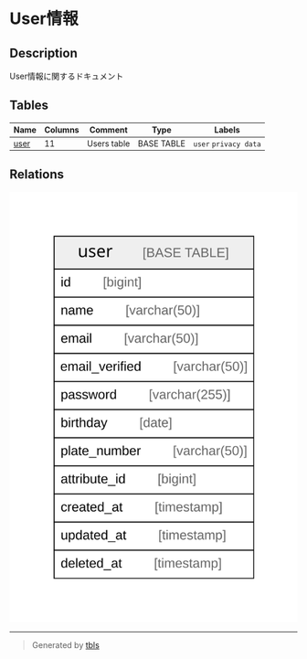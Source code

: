 # User情報

## Description

User情報に関するドキュメント

## Tables

| Name | Columns | Comment | Type | Labels |
| ---- | ------- | ------- | ---- | ------ |
| [user](user.html) | 11 | Users table | BASE TABLE | `user` `privacy data` |

## Relations

![er](viewpoint-0.svg)

---

> Generated by [tbls](https://github.com/k1LoW/tbls)
